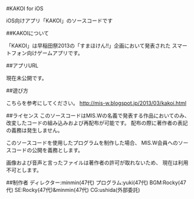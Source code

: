 #KAKOI for iOS

iOS向けアプリ「KAKOI」のソースコードです

##KAKOIについて

「KAKOI」は早稲田祭2013の「すまほけん!!」企画において発表された
スマートフォン向けゲームアプリです。

##アプリURL

現在未公開です。

##遊び方

こちらを参考にしてください。
http://mis-w.blogspot.jp/2013/03/kakoi.html

##ライセンス
このソースコードはMIS.Wの名義で発表する作品においてのみ、
改変したコードの組み込みおよび再配布が可能です。
配布の際に著作者の表記の義務は発生しません。

このソースコードを使用したプログラムを制作した場合、
MIS.W会員へのソースコードの公開を義務とします。

画像および音声と言ったファイルは著作者の許可が取れないため、
現在は利用不可とします。

##制作者
ディレクター:minmin(47代)
プログラム:yuki(47代)
BGM:Rocky(47代)
SE:Rocky(47代)&minmin(47代)
CG:ushida(外部委託)